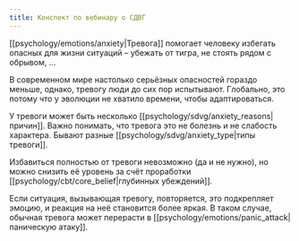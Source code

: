 ```yaml
---
title: Конспект по вебинару о СДВГ
---
```

[[psychology/emotions/anxiety|Тревога]] помогает человеку избегать опасных для жизни ситуаций – убежать от тигра, не стоять рядом с обрывом, ...

В современном мире настолько серьёзных опасностей гораздо меньше, однако, тревогу люди до сих пор испытывают. Глобально, это потому что у эволюции не хватило времени, чтобы адаптироваться.

У тревоги может быть несколько [[psychology/sdvg/anxiety_reasons|причин]]. Важно понимать, что тревога это не болезнь и не слабость характера. Бывают разные [[psychology/sdvg/anxiety_type|типы тревоги]].

Избавиться полностью от тревоги невозможно (да и не нужно), но можно снизить её уровень за счёт проработки [[psychology/cbt/core_belief|глубинных убеждений]]. 

Если ситуация, вызывающая тревогу, повторяется, это подкрепляет эмоцию, и реакция на неё становится более яркая. В таком случае, обычная тревога может перерасти в [[psychology/emotions/panic_attack|паническую атаку]].
